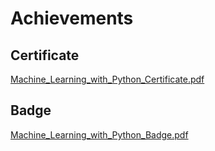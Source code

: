 

# Achievements
## Certificate
[Machine_Learning_with_Python_Certificate.pdf](https://prod-files-secure.s3.us-west-2.amazonaws.com/03e82b26-cccb-4906-bb56-adabcbdc0655/0f35a87e-0c16-48ac-af62-4e4cc34c6a19/Machine_Learning_with_Python_Certificate.pdf?X-Amz-Algorithm=AWS4-HMAC-SHA256&X-Amz-Content-Sha256=UNSIGNED-PAYLOAD&X-Amz-Credential=ASIAZI2LB466S7ELOPXE%2F20250203%2Fus-west-2%2Fs3%2Faws4_request&X-Amz-Date=20250203T211342Z&X-Amz-Expires=3600&X-Amz-Security-Token=IQoJb3JpZ2luX2VjEAUaCXVzLXdlc3QtMiJIMEYCIQCrKQ%2BxNfeZ8jvSeSQ29b3kF%2BpAiac%2FFKbxAz9xF%2FryIQIhAI1vzetS64CdxCrcxMpPiC4OBzdz4kW49RjCzmw6725EKv8DCB4QABoMNjM3NDIzMTgzODA1IgyPk4iX9tq%2B3NC8%2FtQq3ANhHwxkEy30%2FcgLu8RfL87g8EuWbQeCOf9O5%2FVYMEll2QLZB164HFspuwiAuKa5aMgjf8f%2F90UtdJISQsK0VWp36NMgJPhpD%2BzWEGO6uCXpr%2FFQhqx5epB9655o3k51OP9zYJkO3vclLT4%2FPtMjGhEeHJl13Yhr0e%2BmeXbDUidGAm3bQ7rHLSYGdaE6xDaFYtDt29no5JdVtZLhItNR8GFPl14M9ZzIEufuE25dDUQK3V3w7AxaJOAA7UuO1xsRgz80si7NfAK%2FwszEUh%2F8JahlhxznHG39Qlxzpa%2B7wVFr7IwxlIDFBEdeDGG2hPnecIRz0HK3ROe%2BOZHaxwQqW2lAvofaSz5vELet8ZBVEvrlDhkDlSdzKgyZUEtL%2F70hAT%2FNsU%2FA7H1luBjrxr9fJNwxTz%2Bexp6nIsS1K6sa3G9GJwE6o17GcNCx%2FQQUWBsqdqBvtSqnQZh3ArLsURErbgZZAzRBckG0DSobdCFx1RoyaewCZLfJpqgyA5OOpgQqABoRIriIUUAXOBIskiRuDHhisGQdsiX6EBC%2BItcRUT4Vp9vorBOF88fBtKEP7F1HMXqXHbSrh%2FngcVtFxzqesFNIKCik3XhxgyIoBryISMTV%2FlJ3j2AhqYD217nWFjDz2YS9BjqkAfx2Eb%2FvWV35ANAKq6DatLDFHFYiD3K61V0u4Y%2BOWPA89xk0wBiQw7RU0COc2PYvZfPJSluWqncIxHfLC%2F7ZidvH9gi934VSn3LwWw1FqpKxSqkNfFTPuqEUc2jeCp1In7Zm3UHTQ1PGxh4A8xpKEFUCF58aTpBRju1u3TYMjwiRNDo%2BCSfxeNIrfrWE22OY2l4aX0E3VONaWuaoIWOh0ZdYuiaW&X-Amz-Signature=e0d9509363efca1a1e5920d724a294bf98f563e073aeb9d106ca66a9eff51cac&X-Amz-SignedHeaders=host&x-id=GetObject)
## Badge
[Machine_Learning_with_Python_Badge.pdf](https://prod-files-secure.s3.us-west-2.amazonaws.com/03e82b26-cccb-4906-bb56-adabcbdc0655/ff622a22-73d6-44e3-9c7b-e89a8e61b7aa/Machine_Learning_with_Python_Badge.pdf?X-Amz-Algorithm=AWS4-HMAC-SHA256&X-Amz-Content-Sha256=UNSIGNED-PAYLOAD&X-Amz-Credential=ASIAZI2LB466S7ELOPXE%2F20250203%2Fus-west-2%2Fs3%2Faws4_request&X-Amz-Date=20250203T211342Z&X-Amz-Expires=3600&X-Amz-Security-Token=IQoJb3JpZ2luX2VjEAUaCXVzLXdlc3QtMiJIMEYCIQCrKQ%2BxNfeZ8jvSeSQ29b3kF%2BpAiac%2FFKbxAz9xF%2FryIQIhAI1vzetS64CdxCrcxMpPiC4OBzdz4kW49RjCzmw6725EKv8DCB4QABoMNjM3NDIzMTgzODA1IgyPk4iX9tq%2B3NC8%2FtQq3ANhHwxkEy30%2FcgLu8RfL87g8EuWbQeCOf9O5%2FVYMEll2QLZB164HFspuwiAuKa5aMgjf8f%2F90UtdJISQsK0VWp36NMgJPhpD%2BzWEGO6uCXpr%2FFQhqx5epB9655o3k51OP9zYJkO3vclLT4%2FPtMjGhEeHJl13Yhr0e%2BmeXbDUidGAm3bQ7rHLSYGdaE6xDaFYtDt29no5JdVtZLhItNR8GFPl14M9ZzIEufuE25dDUQK3V3w7AxaJOAA7UuO1xsRgz80si7NfAK%2FwszEUh%2F8JahlhxznHG39Qlxzpa%2B7wVFr7IwxlIDFBEdeDGG2hPnecIRz0HK3ROe%2BOZHaxwQqW2lAvofaSz5vELet8ZBVEvrlDhkDlSdzKgyZUEtL%2F70hAT%2FNsU%2FA7H1luBjrxr9fJNwxTz%2Bexp6nIsS1K6sa3G9GJwE6o17GcNCx%2FQQUWBsqdqBvtSqnQZh3ArLsURErbgZZAzRBckG0DSobdCFx1RoyaewCZLfJpqgyA5OOpgQqABoRIriIUUAXOBIskiRuDHhisGQdsiX6EBC%2BItcRUT4Vp9vorBOF88fBtKEP7F1HMXqXHbSrh%2FngcVtFxzqesFNIKCik3XhxgyIoBryISMTV%2FlJ3j2AhqYD217nWFjDz2YS9BjqkAfx2Eb%2FvWV35ANAKq6DatLDFHFYiD3K61V0u4Y%2BOWPA89xk0wBiQw7RU0COc2PYvZfPJSluWqncIxHfLC%2F7ZidvH9gi934VSn3LwWw1FqpKxSqkNfFTPuqEUc2jeCp1In7Zm3UHTQ1PGxh4A8xpKEFUCF58aTpBRju1u3TYMjwiRNDo%2BCSfxeNIrfrWE22OY2l4aX0E3VONaWuaoIWOh0ZdYuiaW&X-Amz-Signature=ba2f89fe47bf2453892864363b1837c4b769b4cad5cc1f43badaf4400421142f&X-Amz-SignedHeaders=host&x-id=GetObject)